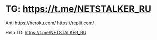 
# TG: https://t.me/NETSTALKER_RU

 Anti  https://heroku.com/ https://replit.com/
 
 Help TG: https://t.me/NETSTALKER_RU
